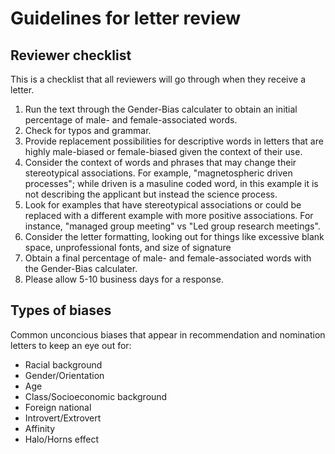 # Guidelines for letter review

## Reviewer checklist
This is a checklist that all reviewers will go through when they receive a
letter.

1. Run the text through the Gender-Bias calculater to obtain an initial
   percentage of male- and female-associated words.
2. Check for typos and grammar.
3. Provide replacement possibilities for descriptive words in letters that
   are highly male-biased or female-biased given the context of their use.
4. Consider the context of words and phrases that may change their
   stereotypical associations. For example, "magnetospheric driven processes";
   while driven is a masuline coded word, in this example it is not describing 
   the applicant but instead the science process.  
5. Look for examples that have stereotypical associations or could be replaced
   with a different example with more positive associations. For instance,
   "managed group meeting" vs "Led group research meetings".
6. Consider the letter formatting, looking out for things like excessive blank
   space, unprofessional fonts, and size of signature
7. Obtain a final percentage of male- and female-associated words with the
   Gender-Bias calculater.
8. Please allow 5-10 business days for a response.

## Types of biases
Common unconcious biases that appear in recommendation and nomination letters
to keep an eye out for:

- Racial background
- Gender/Orientation
- Age
- Class/Socioeconomic background
- Foreign national
- Introvert/Extrovert
- Affinity
- Halo/Horns effect

